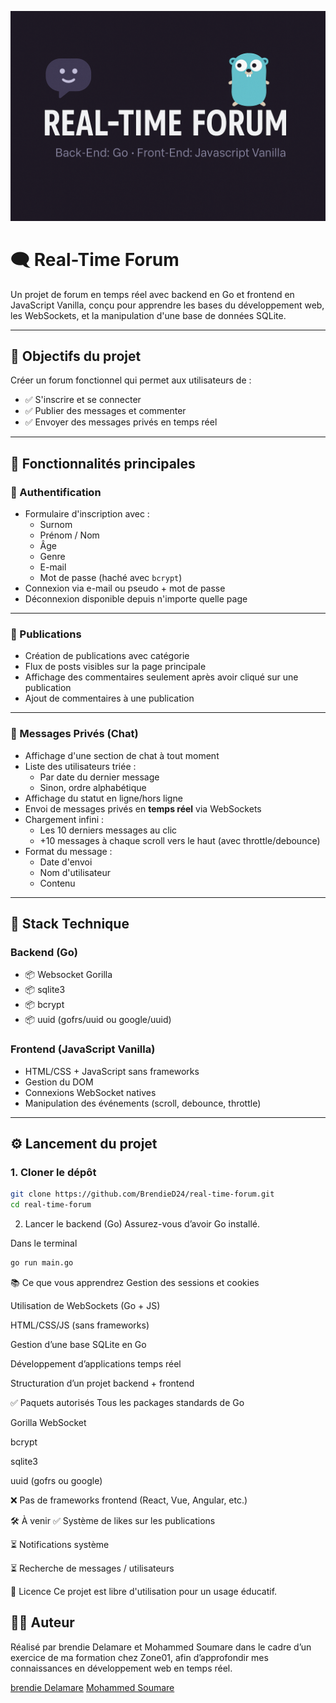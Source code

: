 ![Real-Time Forum Banner](Image.png)

# 🗨️ Real-Time Forum

Un projet de forum en temps réel avec backend en Go et frontend en JavaScript Vanilla, conçu pour apprendre les bases du développement web, les WebSockets, et la manipulation d'une base de données SQLite.

---

## 🚀 Objectifs du projet

Créer un forum fonctionnel qui permet aux utilisateurs de :

- ✅ S'inscrire et se connecter
- ✅ Publier des messages et commenter
- ✅ Envoyer des messages privés en temps réel

---

## 🧩 Fonctionnalités principales

### 🔐 Authentification

- Formulaire d'inscription avec :
  - Surnom
  - Prénom / Nom
  - Âge
  - Genre
  - E-mail
  - Mot de passe (haché avec `bcrypt`)
- Connexion via e-mail ou pseudo + mot de passe
- Déconnexion disponible depuis n'importe quelle page

---

### 📝 Publications

- Création de publications avec catégorie
- Flux de posts visibles sur la page principale
- Affichage des commentaires seulement après avoir cliqué sur une publication
- Ajout de commentaires à une publication

---

### 💬 Messages Privés (Chat)

- Affichage d'une section de chat à tout moment
- Liste des utilisateurs triée :
  - Par date du dernier message
  - Sinon, ordre alphabétique
- Affichage du statut en ligne/hors ligne
- Envoi de messages privés en **temps réel** via WebSockets
- Chargement infini :
  - Les 10 derniers messages au clic
  - +10 messages à chaque scroll vers le haut (avec throttle/debounce)
- Format du message :
  - Date d'envoi
  - Nom d'utilisateur
  - Contenu

---

## 🧱 Stack Technique

### Backend (Go)

- 📦 Websocket Gorilla
- 📦 sqlite3
- 📦 bcrypt
- 📦 uuid (gofrs/uuid ou google/uuid)

### Frontend (JavaScript Vanilla)

- HTML/CSS + JavaScript sans frameworks
- Gestion du DOM
- Connexions WebSocket natives
- Manipulation des événements (scroll, debounce, throttle)

---

## ⚙️ Lancement du projet

### 1. Cloner le dépôt

```bash
git clone https://github.com/BrendieD24/real-time-forum.git
cd real-time-forum
```
2. Lancer le backend (Go)
Assurez-vous d’avoir Go installé.

Dans le terminal

```bash
go run main.go
```

📚 Ce que vous apprendrez
Gestion des sessions et cookies

Utilisation de WebSockets (Go + JS)

HTML/CSS/JS (sans frameworks)

Gestion d’une base SQLite en Go

Développement d’applications temps réel

Structuration d’un projet backend + frontend

✅ Paquets autorisés
Tous les packages standards de Go

Gorilla WebSocket

bcrypt

sqlite3

uuid (gofrs ou google)

❌ Pas de frameworks frontend (React, Vue, Angular, etc.)

🛠️ À venir
✅ Système de likes sur les publications

⏳ Notifications système

⏳ Recherche de messages / utilisateurs

📄 Licence
Ce projet est libre d'utilisation pour un usage éducatif.

## 👨‍💻 Auteur

Réalisé par brendie Delamare et Mohammed Soumare dans le cadre d’un exercice de ma formation chez Zone01, afin d’approfondir mes connaissances en développement web en temps réel.

[brendie Delamare](https://github.com/BrendieD24)
[Mohammed Soumare](https://github.com/Salinkcha)
